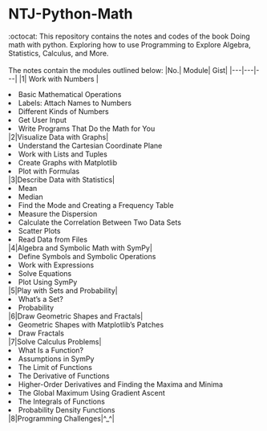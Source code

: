 # NTJ-Python-Math
:octocat: This repository contains the notes and codes of the book Doing math with python. Exploring how to use Programming to Explore Algebra, Statistics, Calculus, and More.<br></br>
The notes contain the modules outlined below:
|No.| Module| Gist|
|---|---|---|
|1| Work with Numbers |<li>Basic Mathematical Operations</li><li>Labels: Attach Names to Numbers</li><li>Different Kinds of Numbers</li><li>Get User Input</li><li>Write Programs That Do the Math for You</li>
|2|Visualize Data with Graphs|<li>Understand the Cartesian Coordinate Plane</li><li>Work with Lists and Tuples</li><li>Create Graphs with Matplotlib</li><li>Plot with Formulas</li>
|3|Describe Data with Statistics|<li>Mean</li><li>Median</li><li>Find the Mode and Creating a Frequency Table</li><li>Measure the Dispersion</li><li>Calculate the Correlation Between Two Data Sets </li><li>Scatter Plots </li><li>Read Data from Files</li>
|4|Algebra and Symbolic Math with SymPy|<li>Define Symbols and Symbolic Operations </li><li>Work with Expressions</li><li>Solve Equations</li><li>Plot Using SymPy</li>
|5|Play with Sets and Probability|<li>What’s a Set? </li><li>Probability</li>
|6|Draw Geometric Shapes and Fractals|<li>Geometric Shapes with Matplotlib’s Patches</li><li>Draw Fractals</li>
|7|Solve Calculus Problems|<li>What Is a Function?</li><li>Assumptions in SymPy</li><li>The Limit of Functions</li><li>The Derivative of Functions</li><li>Higher-Order Derivatives and Finding the Maxima and Minima</li><li>The Global Maximum Using Gradient Ascent</li><li>The Integrals of Functions </li><li>Probability Density Functions</li>
|8|Programming Challenges|^_^|

